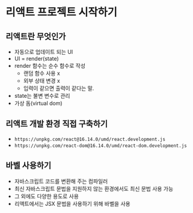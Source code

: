 # 리액트 프로젝트 시작하기

## 리액트란 무엇인가

- 자동으로 업데이트 되는 UI
- UI = render(state)
- render 함수는 순수 함수로 작성
  - 랜덤 함수 사용 x
  - 외부 상태 변경 x
  - 입력이 같으면 출력이 같다는 말.
- state는 불변 변수로 관리
- 가상 돔(virtual dom)

## 리액트 개발 환경 직접 구축하기

- `https://unpkg.com/react@16.14.0/umd/react.development.js`
- `https://unpkg.com/react-dom@16.14.0/umd/react-dom.development.js`

## 바벨 사용하기

- 자바스크립트 코드를 변환해 주는 컴파일러
- 최신 자바스크립트 문법을 지원하지 않는 환경에서도 최신 문법 사용 가능
- 그 외에도 다양한 용도로 사용
- 리액트에서는 JSX 문법을 사용하기 위해 바벨을 사용
